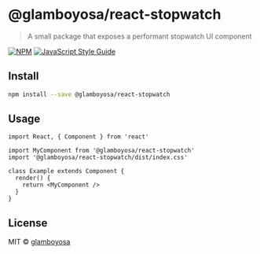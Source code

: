 # @glamboyosa/react-stopwatch

> A small package that exposes a performant stopwatch UI component

[![NPM](https://img.shields.io/npm/v/@glamboyosa/react-stopwatch.svg)](https://www.npmjs.com/package/@glamboyosa/react-stopwatch) [![JavaScript Style Guide](https://img.shields.io/badge/code_style-standard-brightgreen.svg)](https://standardjs.com)

## Install

```bash
npm install --save @glamboyosa/react-stopwatch
```

## Usage

```tsx
import React, { Component } from 'react'

import MyComponent from '@glamboyosa/react-stopwatch'
import '@glamboyosa/react-stopwatch/dist/index.css'

class Example extends Component {
  render() {
    return <MyComponent />
  }
}
```

## License

MIT © [glamboyosa](https://github.com/glamboyosa)
